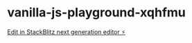 # vanilla-js-playground-xqhfmu

[Edit in StackBlitz next generation editor ⚡️](https://stackblitz.com/~/github.com/micjik/vanilla-js-playground-xqhfmu)